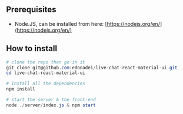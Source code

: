 ## Prerequisites
- Node.JS, can be installed from here: [https://nodejs.org/en/](https://nodejs.org/en/)
## How to install

```powershell
# clone the repo then go in it
git clone git@github.com:edonadei/live-chat-react-material-ui.git
cd live-chat-react-material-ui

# Install all the dependencies
npm install

# start the server & the front-end
node ./server/index.js & npm start
```
